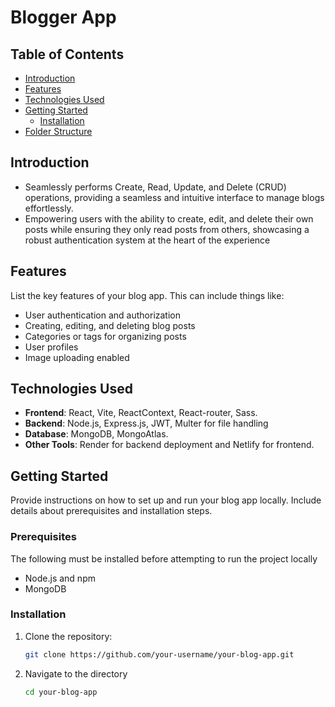 # Blogger App

## Table of Contents

- [Introduction](#introduction)
- [Features](#features)
- [Technologies Used](#technologies-used)
- [Getting Started](#getting-started)
  - [Installation](#installation)
- [Folder Structure](#folder-structure)
## Introduction

- Seamlessly performs Create, Read, Update, and Delete (CRUD) operations, providing a seamless and intuitive
interface to manage blogs effortlessly.
- Empowering users with the ability to create, edit, and delete their own posts while ensuring they only read
posts from others, showcasing a robust authentication system at the heart of the experience
## Features

List the key features of your blog app. This can include things like:

- User authentication and authorization
- Creating, editing, and deleting blog posts
- Categories or tags for organizing posts
- User profiles
- Image uploading enabled

## Technologies Used

- **Frontend**: React, Vite, ReactContext, React-router, Sass.
- **Backend**:  Node.js, Express.js, JWT, Multer for file handling
- **Database**:  MongoDB, MongoAtlas.
- **Other Tools**: Render for backend deployment and Netlify for frontend.

## Getting Started

Provide instructions on how to set up and run your blog app locally. Include details about prerequisites and installation steps.

### Prerequisites

The following must be installed before attempting to run the project locally
- Node.js and npm
- MongoDB

### Installation

1. Clone the repository:

   ```bash
   git clone https://github.com/your-username/your-blog-app.git

2. Navigate to the directory
    ```bash
    cd your-blog-app
    
